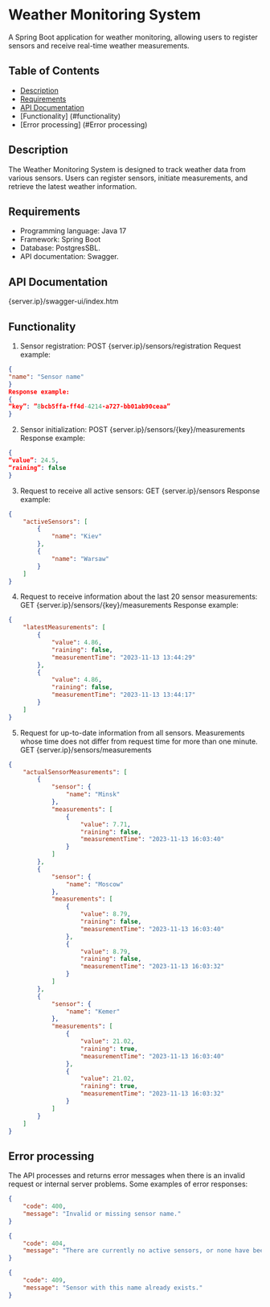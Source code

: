 # Weather Monitoring System

A Spring Boot application for weather monitoring, allowing users to register sensors and receive real-time weather measurements.

## Table of Contents

- [Description](#description)
- [Requirements](#requirements)
- [API Documentation](#api-documentation)
- [Functionality] (#functionality)
- [Error processing] (#Error processing)

## Description

The Weather Monitoring System is designed to track weather data from various sensors. Users can register sensors, initiate measurements, and retrieve the latest weather information.

## Requirements

- Programming language: Java 17
- Framework: Spring Boot
- Database: PostgresSBL.
- API documentation: Swagger.

## API Documentation

{server.ip}/swagger-ui/index.htm

## Functionality

1. Sensor registration:
POST {server.ip}/sensors/registration
Request example:
```json
{
"name": "Sensor name"
}
Response example:
{
“key”: ”8bcb5ffa-ff4d-4214-a727-bb01ab90ceaa”
}
```

2. Sensor initialization:
POST {server.ip}/sensors/{key}/measurements
Response example:
```json
{
“value”: 24.5,
“raining”: false
}
```

3. Request to receive all active sensors:
GET {server.ip}/sensors
Response example:
```json
{
    "activeSensors": [
        {
            "name": "Kiev"
        },
        {
            "name": "Warsaw"
        }
    ]
}
```

4. Request to receive information about the last 20 sensor measurements:
GET {server.ip}/sensors/{key}/measurements
Response example:
```json
{
    "latestMeasurements": [
        {
            "value": 4.86,
            "raining": false,
            "measurementTime": "2023-11-13 13:44:29"
        },
        {
            "value": 4.86,
            "raining": false,
            "measurementTime": "2023-11-13 13:44:17"
        }
    ]
}
```

5. Request for up-to-date information from all sensors. Measurements whose time does not differ from request time for more than one minute.
GET {server.ip}/sensors/measurements
```json
{
    "actualSensorMeasurements": [
        {
            "sensor": {
                "name": "Minsk"
            },
            "measurements": [
                {
                    "value": 7.71,
                    "raining": false,
                    "measurementTime": "2023-11-13 16:03:40"
                }
            ]
        },
        {
            "sensor": {
                "name": "Moscow"
            },
            "measurements": [
                {
                    "value": 8.79,
                    "raining": false,
                    "measurementTime": "2023-11-13 16:03:40"
                },
                {
                    "value": 8.79,
                    "raining": false,
                    "measurementTime": "2023-11-13 16:03:32"
                }
            ]
        },
        {
            "sensor": {
                "name": "Kemer"
            },
            "measurements": [
                {
                    "value": 21.02,
                    "raining": true,
                    "measurementTime": "2023-11-13 16:03:40"
                },
                {
                    "value": 21.02,
                    "raining": true,
                    "measurementTime": "2023-11-13 16:03:32"
                }
            ]
        }
    ]
}
```
## Error processing

The API processes and returns error messages when there is an invalid request or internal server problems.
Some examples of error responses:
```json
{
    "code": 400,
    "message": "Invalid or missing sensor name."
}
```
```json
{
    "code": 404,
    "message": "There are currently no active sensors, or none have been registered on the server."
}
```
```json
{
    "code": 409,
    "message": "Sensor with this name already exists."
}
```